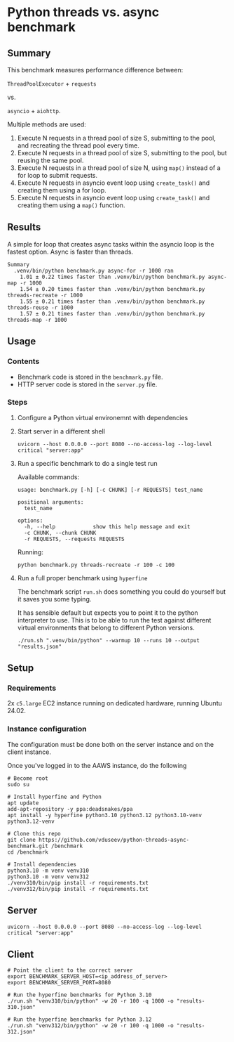 # Python threads vs. async benchmark

## Summary

This benchmark measures performance difference between:

`ThreadPoolExecutor` + `requests` 

vs.

`asyncio` + `aiohttp`.

Multiple methods are used:

1. Execute N requests in a thread pool of size S, submitting to the pool, and recreating the thread pool every time.
2. Execute N requests in a thread pool of size S, submitting to the pool, but reusing the same pool.
3. Execute N requests in a thread pool of size N, using `map()` instead of a for loop to submit requests.
4. Execute N requests in asyncio event loop using `create_task()` and creating them using a for loop.
5. Execute N requests in asyncio event loop using `create_task()` and creating them using a `map()` function.

## Results

A simple for loop that creates async tasks within the asyncio loop is the fastest option. Async is faster than threads.

```
Summary
  .venv/bin/python benchmark.py async-for -r 1000 ran
    1.01 ± 0.22 times faster than .venv/bin/python benchmark.py async-map -r 1000
    1.54 ± 0.20 times faster than .venv/bin/python benchmark.py threads-recreate -r 1000
    1.55 ± 0.21 times faster than .venv/bin/python benchmark.py threads-reuse -r 1000
    1.57 ± 0.21 times faster than .venv/bin/python benchmark.py threads-map -r 1000
```

## Usage

### Contents

* Benchmark code is stored in the `benchmark.py` file.
* HTTP server code is stored in the `server.py` file.

### Steps

1. Configure a Python virtual environemnt with dependencies
1. Start server in a different shell

   ```shell 
   uvicorn --host 0.0.0.0 --port 8080 --no-access-log --log-level critical "server:app"
   ```

1. Run a specific benchmark to do a single test run

   Available commands:

   ```shell
   usage: benchmark.py [-h] [-c CHUNK] [-r REQUESTS] test_name

   positional arguments:
     test_name

   options:
     -h, --help            show this help message and exit
     -c CHUNK, --chunk CHUNK
     -r REQUESTS, --requests REQUESTS
   ```

   Running:

   ```shell
   python benchmark.py threads-recreate -r 100 -c 100
   ```

1. Run a full proper benchmark using `hyperfine`

   The benchmark script `run.sh` does something you could do yourself but it saves you some typing.

   It has sensible default but expects you to point it to the python interpreter to use. This is
   to be able to run the test against different virtual environments that belong to different Python
   versions.


   ```shell
   ./run.sh ".venv/bin/python" --warmup 10 --runs 10 --output "results.json"
   ```

## Setup

### Requirements

2x `c5.large` EC2 instance running on dedicated hardware, running Ubuntu 24.02.

### Instance configuration

The configuration must be done both on the server instance and on the client instance. 

Once you've logged in to the AAWS instance, do the following

```shell
# Become root
sudo su

# Install hyperfine and Python
apt update
add-apt-repository -y ppa:deadsnakes/ppa
apt install -y hyperfine python3.10 python3.12 python3.10-venv python3.12-venv

# Clone this repo
git clone https://github.com/vduseev/python-threads-async-benchmark.git /benchmark
cd /benchmark

# Install dependencies
python3.10 -m venv venv310
python3.10 -m venv venv312
./venv310/bin/pip install -r requirements.txt
./venv312/bin/pip install -r requirements.txt
```

## Server

```shell
uvicorn --host 0.0.0.0 --port 8080 --no-access-log --log-level critical "server:app"
```

## Client

```shell
# Point the client to the correct server
export BENCHMARK_SERVER_HOST=<ip_address_of_server>
export BENCHMARK_SERVER_PORT=8080

# Run the hyperfine benchmarks for Python 3.10
./run.sh "venv310/bin/python" -w 20 -r 100 -q 1000 -o "results-310.json"

# Run the hyperfine benchmarks for Python 3.12
./run.sh "venv312/bin/python" -w 20 -r 100 -q 1000 -o "results-312.json"
```
